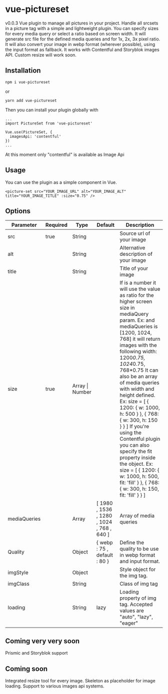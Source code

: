 # vue-pictureset
v0.0.3
Vue plugin to manage all pictures in your project. Handle all srcsets in a picture tag with a simple and lightweight plugin.
You can specify sizes for every media query or select a ratio based on screen width.
It will generate src file for the defined media queries and for 1x, 2x, 3x pixel ratio. It will also convert your image in webp format (wherever possible), using the input format as fallback.
It works with Contentful and Storyblok images API. Custom resize will work soon.
## Installation
```
npm i vue-pictureset
```
or
```
yarn add vue-pictureset
```

Then you can install your plugin globally with
```
...
import PictureSet from 'vue-pictureset'

Vue.use(PictureSet, {
  imagesApi: 'contentful'
})
...
```
At this moment only "contentful" is available as Image Api

## Usage
You can use the plugin as a simple component in Vue.
```
<picture-set src="YOUR_IMAGE_URL" alt="YOUR_IMAGE_ALT" title="YOUR_IMAGE_TITLE" :size="0.75" />
```

## Options
| Parameter    | Required | Type            | Default                                        | Description                                                                                                                                                                                                                                                                                                                                                                                                                                                                                                                                                                                                              |
|--------------|----------|-----------------|------------------------------------------------|--------------------------------------------------------------------------------------------------------------------------------------------------------------------------------------------------------------------------------------------------------------------------------------------------------------------------------------------------------------------------------------------------------------------------------------------------------------------------------------------------------------------------------------------------------------------------------------------------------------------------|
| src          | true     | String          |                                                | Source url of your image                                                                                                                                                                                                                                                                                                                                                                                                                                                                                                                                                                                                 |
| alt          |          | String          |                                                | Alternative description of your image                                                                                                                                                                                                                                                                                                                                                                                                                                                                                                                                                                                    |
| title        |          | String          |                                                | Title of your image                                                                                                                                                                                                                                                                                                                                                                                                                                                                                                                                                                                                      |
| size         | true     | Array \| Number |                                                | If is a number it will use the value as ratio for the higher screen size in mediaQuery param. Ex: <picture-set :size="0.75" /> and mediaQueries is [1200, 1024, 768] it will return images with the following width: 1200*0.75, 1024*0.75, 768*0.75  It can also be an array of media queries with width and height defined. Ex: size = [  { 1200: { w: 1000, h: 500 } },  { 768: { w: 300, h: 150 } } ]  If you're using the Contentful plugin you can also specify the fit property inside the object. Ex: size = [ { 1200: { w: 1000, h: 500, fit: 'fill' } },  { 768: { w: 300, h: 150, fit: 'fill' } } ]            |
| mediaQueries |          | Array           | [ 1980 ,  1536 ,  1280 ,  1024 ,  768 ,  640 ] | Array of media queries                                                                                                                                                                                                                                                                                                                                                                                                                                                                                                                                                                                                   |
| Quality      |          | Object          | {  webp :  75 ,  default :  80  }              | Define the quality to be use in webp format and input format.                                                                                                                                                                                                                                                                                                                                                                                                                                                                                                                                                            |
| imgStyle     |          | Object          |                                                | Style object for the img tag.                                                                                                                                                                                                                                                                                                                                                                                                                                                                                                                                                                                            |
| imgClass     |          | String          |                                                | Class of img tag                                                                                                                                                                                                                                                                                                                                                                                                                                                                                                                                                                                                         |
| loading      |          | String          | lazy                                           | Loading property of img tag. Accepted values are "auto", "lazy", "eager"                                                                                                                                                                                                                                                                                                                                                                                                                                                                                                                                                 |


## Coming very very soon
Prismic and Storyblok support
## Coming soon
Integrated resize tool for every image.
Skeleton as placeholder for image loading.
Support to various images api systems.
